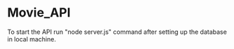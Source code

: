 # Movie_API
To start the API run "node server.js" command after setting up the database in local machine.
